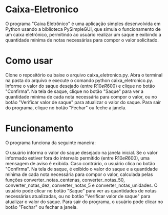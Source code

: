 # Caixa-Eletronico
O programa "Caixa Eletrônico" é uma aplicação simples desenvolvida em Python usando a biblioteca PySimpleGUI, 
que simula o funcionamento de um caixa eletrônico, permitindo ao usuário realizar um saque e exibindo a quantidade 
mínima de notas necessárias para compor o valor solicitado.

# Como usar
Clone o repositório ou baixe o arquivo caixa_eletronico.py.
Abra o terminal na pasta do arquivo e execute o comando python caixa_eletronico.py.
Informe o valor do saque desejado (entre R$10 e R$600) e clique no botão "Confirma".
Na tela de saque, clique no botão "Saque" para ver a quantidade mínima de cada nota necessária para compor o valor, ou no botão "Verificar valor de saque" para atualizar o valor do saque.
Para sair do programa, clique no botão "Fechar" ou feche a janela.

# Funcionamento
O programa funciona da seguinte maneira:

O usuário informa o valor do saque desejado na janela inicial.
Se o valor informado estiver fora do intervalo permitido (entre R$10 e R$600), uma mensagem de aviso é exibida. Caso contrário, o usuário clica no botão "Confirma".
Na tela de saque, é exibido o valor do saque e a quantidade mínima de cada nota necessária para compor o valor, calculada pelas funções converter_notas_centenas, converter_notas_50, converter_notas_dez, converter_notas_5 e converter_notas_unidades.
O usuário pode clicar no botão "Saque" para ver as quantidades de notas necessárias atualizadas, ou no botão "Verificar valor de saque" para atualizar o valor do saque.
Para sair do programa, o usuário pode clicar no botão "Fechar" ou fechar a janela.
